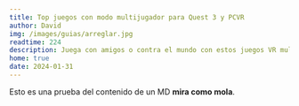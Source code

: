 ```yaml
---
title: Top juegos con modo multijugador para Quest 3 y PCVR
author: David
img: /images/guias/arreglar.jpg
readtime: 224
description: Juega con amigos o contra el mundo con estos juegos VR multijugador para Quest 3 y PCVR.
home: true
date: 2024-01-31
---
```

Esto es una prueba del contenido de un MD **mira como mola**.